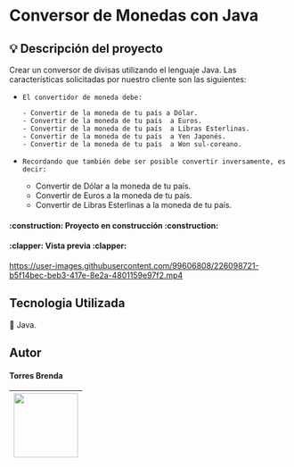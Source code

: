 # Conversor de Monedas con Java

## :bulb: Descripción del proyecto
Crear un conversor de divisas utilizando el lenguaje Java. 
Las características solicitadas por nuestro cliente son las siguientes:

- `El convertidor de moneda debe:`  
 
      - Convertir de la moneda de tu país a Dólar.
      - Convertir de la moneda de tu país  a Euros.
      - Convertir de la moneda de tu país  a Libras Esterlinas.
      - Convertir de la moneda de tu país  a Yen Japonés.
      - Convertir de la moneda de tu país  a Won sul-coreano.
      
 - `Recordando que también debe ser posible convertir inversamente, es decir:`  
 
      - Convertir de Dólar a la moneda de tu país.
      - Convertir de Euros a la moneda de tu país.
      - Convertir de Libras Esterlinas a la moneda de tu país.

<h4>
:construction: Proyecto en construcción :construction:
</h4>

<h4>
:clapper: Vista previa :clapper:</h4>

https://user-images.githubusercontent.com/99606808/226098721-b5f14bec-beb3-417e-8e2a-4801159e97f2.mp4

## Tecnologia Utilizada
:small_blue_diamond: Java.

## Autor
<h4>Torres Brenda</h4>

|<img src="https://user-images.githubusercontent.com/99606808/226099248-ec32b348-0485-45e8-802f-39cec7e632b9.jpg" width=115>|
| :---: |

